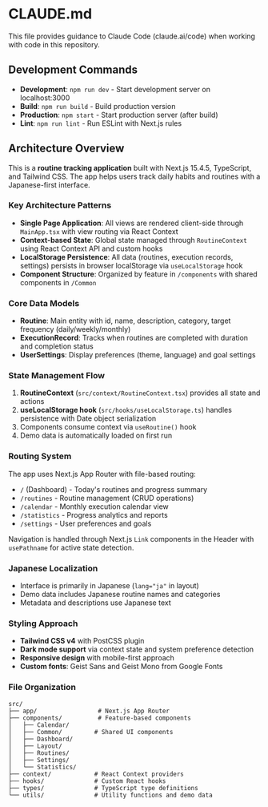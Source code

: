 # CLAUDE.md

This file provides guidance to Claude Code (claude.ai/code) when working with code in this repository.

## Development Commands

- **Development**: `npm run dev` - Start development server on localhost:3000
- **Build**: `npm run build` - Build production version
- **Production**: `npm start` - Start production server (after build)
- **Lint**: `npm run lint` - Run ESLint with Next.js rules

## Architecture Overview

This is a **routine tracking application** built with Next.js 15.4.5, TypeScript, and Tailwind CSS. The app helps users track daily habits and routines with a Japanese-first interface.

### Key Architecture Patterns

- **Single Page Application**: All views are rendered client-side through `MainApp.tsx` with view routing via React Context
- **Context-based State**: Global state managed through `RoutineContext` using React Context API and custom hooks
- **LocalStorage Persistence**: All data (routines, execution records, settings) persists in browser localStorage via `useLocalStorage` hook
- **Component Structure**: Organized by feature in `/components` with shared components in `/Common`

### Core Data Models

- **Routine**: Main entity with id, name, description, category, target frequency (daily/weekly/monthly)
- **ExecutionRecord**: Tracks when routines are completed with duration and completion status
- **UserSettings**: Display preferences (theme, language) and goal settings

### State Management Flow

1. **RoutineContext** (`src/context/RoutineContext.tsx`) provides all state and actions
2. **useLocalStorage hook** (`src/hooks/useLocalStorage.ts`) handles persistence with Date object serialization
3. Components consume context via `useRoutine()` hook
4. Demo data is automatically loaded on first run

### Routing System

The app uses Next.js App Router with file-based routing:
- `/` (Dashboard) - Today's routines and progress summary
- `/routines` - Routine management (CRUD operations)
- `/calendar` - Monthly execution calendar view  
- `/statistics` - Progress analytics and reports
- `/settings` - User preferences and goals

Navigation is handled through Next.js `Link` components in the Header with `usePathname` for active state detection.

### Japanese Localization

- Interface is primarily in Japanese (`lang="ja"` in layout)
- Demo data includes Japanese routine names and categories
- Metadata and descriptions use Japanese text

### Styling Approach

- **Tailwind CSS v4** with PostCSS plugin
- **Dark mode support** via context state and system preference detection
- **Responsive design** with mobile-first approach
- **Custom fonts**: Geist Sans and Geist Mono from Google Fonts

### File Organization

```
src/
├── app/                 # Next.js App Router
├── components/          # Feature-based components
│   ├── Calendar/       
│   ├── Common/         # Shared UI components
│   ├── Dashboard/      
│   ├── Layout/         
│   ├── Routines/       
│   ├── Settings/       
│   └── Statistics/     
├── context/            # React Context providers
├── hooks/              # Custom React hooks
├── types/              # TypeScript type definitions
└── utils/              # Utility functions and demo data
```
